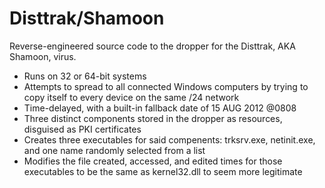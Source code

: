 Disttrak/Shamoon
====================

Reverse-engineered source code to the dropper for the Disttrak, AKA Shamoon, virus.

* Runs on 32 or 64-bit systems
* Attempts to spread to all connected Windows computers by trying to copy itself to every device on the same /24 network
* Time-delayed, with a built-in fallback date of 15 AUG 2012 @0808
* Three distinct components stored in the dropper as resources, disguised as PKI certificates
* Creates three executables for said compenents: trksrv.exe, netinit.exe, and one name randomly selected from a list
* Modifies the file created, accessed, and edited times for those executables to be the same as kernel32.dll to seem more legitimate